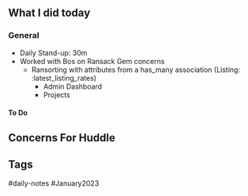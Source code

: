 ## What I did today


### General

- Daily Stand-up: 30m
- Worked with Bos on Ransack Gem concerns 
	- Ransorting with attributes from a has_many association (Listing: :latest_listing_rates)
		- Admin Dashboard
		- Projects


#### To Do

## Concerns For Huddle


## Tags

#daily-notes #January2023